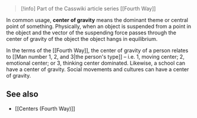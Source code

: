 
> [!info] Part of the Casswiki article series [[Fourth Way]]

In common usage, **center of gravity** means the dominant theme or central point of something. Physically, when an object is suspended from a point in the object and the vector of the suspending force passes through the center of gravity of the object the object hangs in equilibrium.

In the terms of the [[Fourth Way]], the center of gravity of a person relates to [[Man number 1, 2, and 3|the person's type]] – i.e. 1, moving center; 2, emotional center; or 3, thinking center dominated. Likewise, a school can have a center of gravity. Social movements and cultures can have a center of gravity.

See also
--------

*   [[Centers (Fourth Way)]]